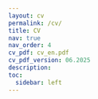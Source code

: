 ```yaml
---
layout: cv
permalink: /cv/
title: CV
nav: true
nav_order: 4
cv_pdf: cv_en.pdf
cv_pdf_version: 06.2025
description:
toc:
  sidebar: left
---
```

